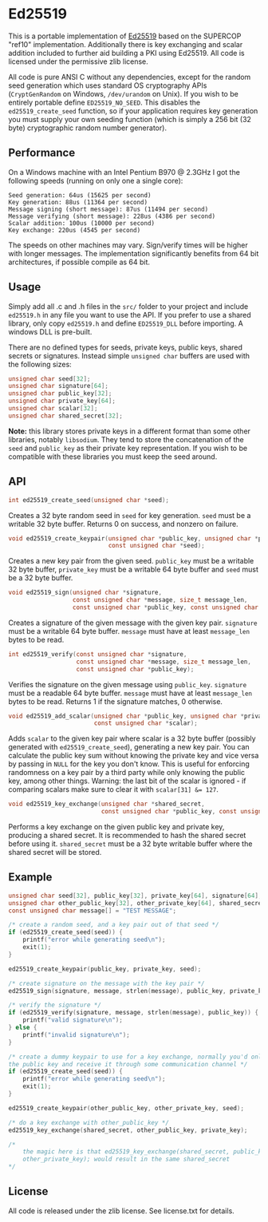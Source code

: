 Ed25519
=======

This is a portable implementation of [Ed25519](http://ed25519.cr.yp.to/) based
on the SUPERCOP "ref10" implementation. Additionally there is key exchanging
and scalar addition included to further aid building a PKI using Ed25519. All
code is licensed under the permissive zlib license.

All code is pure ANSI C without any dependencies, except for the random seed
generation which uses standard OS cryptography APIs (`CryptGenRandom` on
Windows, `/dev/urandom` on Unix). If you wish to be entirely portable define
`ED25519_NO_SEED`. This disables the `ed25519_create_seed` function, so if your
application requires key generation you must supply your own seeding function
(which is simply a 256 bit (32 byte) cryptographic random number generator).


Performance
-----------

On a Windows machine with an Intel Pentium B970 @ 2.3GHz I got the following
speeds (running on only one a single core):

    Seed generation: 64us (15625 per second)
    Key generation: 88us (11364 per second)
    Message signing (short message): 87us (11494 per second)
    Message verifying (short message): 228us (4386 per second)
    Scalar addition: 100us (10000 per second)
    Key exchange: 220us (4545 per second)

The speeds on other machines may vary. Sign/verify times will be higher with
longer messages. The implementation significantly benefits from 64 bit
architectures, if possible compile as 64 bit.


Usage
-----

Simply add all .c and .h files in the `src/` folder to your project and include
`ed25519.h` in any file you want to use the API. If you prefer to use a shared
library, only copy `ed25519.h` and define `ED25519_DLL` before importing. A
windows DLL is pre-built.

There are no defined types for seeds, private keys, public keys, shared secrets
or signatures. Instead simple `unsigned char` buffers are used with the
following sizes:

```c
unsigned char seed[32];
unsigned char signature[64];
unsigned char public_key[32];
unsigned char private_key[64];
unsigned char scalar[32];
unsigned char shared_secret[32];
```

**Note:** this library stores private keys in a different format than some other
libraries, notably `libsodium`. They tend to store the concatenation of the `seed`
and `public_key` as their private key representation. If you wish to be compatible
with these libraries you must keep the seed around.

API
---

```c
int ed25519_create_seed(unsigned char *seed);
```

Creates a 32 byte random seed in `seed` for key generation. `seed` must be a
writable 32 byte buffer. Returns 0 on success, and nonzero on failure.

```c
void ed25519_create_keypair(unsigned char *public_key, unsigned char *private_key,
                            const unsigned char *seed);
```

Creates a new key pair from the given seed. `public_key` must be a writable 32
byte buffer, `private_key` must be a writable 64 byte buffer and `seed` must be
a 32 byte buffer.

```c
void ed25519_sign(unsigned char *signature,
                  const unsigned char *message, size_t message_len,
                  const unsigned char *public_key, const unsigned char *private_key);
```

Creates a signature of the given message with the given key pair. `signature`
must be a writable 64 byte buffer. `message` must have at least `message_len`
bytes to be read. 

```c
int ed25519_verify(const unsigned char *signature,
                   const unsigned char *message, size_t message_len,
                   const unsigned char *public_key);
```

Verifies the signature on the given message using `public_key`. `signature`
must be a readable 64 byte buffer. `message` must have at least `message_len`
bytes to be read. Returns 1 if the signature matches, 0 otherwise.

```c
void ed25519_add_scalar(unsigned char *public_key, unsigned char *private_key,
                        const unsigned char *scalar);
```

Adds `scalar` to the given key pair where scalar is a 32 byte buffer (possibly
generated with `ed25519_create_seed`), generating a new key pair. You can
calculate the public key sum without knowing the private key and vice versa by
passing in `NULL` for the key you don't know. This is useful for enforcing
randomness on a key pair by a third party while only knowing the public key,
among other things.  Warning: the last bit of the scalar is ignored - if
comparing scalars make sure to clear it with `scalar[31] &= 127`.


```c
void ed25519_key_exchange(unsigned char *shared_secret,
                          const unsigned char *public_key, const unsigned char *private_key);
```

Performs a key exchange on the given public key and private key, producing a
shared secret. It is recommended to hash the shared secret before using it.
`shared_secret` must be a 32 byte writable buffer where the shared secret will
be stored.

Example
-------

```c
unsigned char seed[32], public_key[32], private_key[64], signature[64];
unsigned char other_public_key[32], other_private_key[64], shared_secret[32];
const unsigned char message[] = "TEST MESSAGE";

/* create a random seed, and a key pair out of that seed */
if (ed25519_create_seed(seed)) {
    printf("error while generating seed\n");
    exit(1);
}

ed25519_create_keypair(public_key, private_key, seed);

/* create signature on the message with the key pair */
ed25519_sign(signature, message, strlen(message), public_key, private_key);

/* verify the signature */
if (ed25519_verify(signature, message, strlen(message), public_key)) {
    printf("valid signature\n");
} else {
    printf("invalid signature\n");
}

/* create a dummy keypair to use for a key exchange, normally you'd only have
the public key and receive it through some communication channel */
if (ed25519_create_seed(seed)) {
    printf("error while generating seed\n");
    exit(1);
}

ed25519_create_keypair(other_public_key, other_private_key, seed);

/* do a key exchange with other_public_key */
ed25519_key_exchange(shared_secret, other_public_key, private_key);

/* 
    the magic here is that ed25519_key_exchange(shared_secret, public_key,
    other_private_key); would result in the same shared_secret
*/

```

License
-------
All code is released under the zlib license. See license.txt for details.
